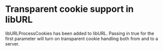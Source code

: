 # Transparent cookie support in libURL

libURLProcessCookies has been added to libURL. Passing in true for the first parameter 
will turn on transparent cookie handling both from and to a server.